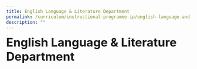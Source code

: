 ```yaml
---
title: English Language & Literature Department
permalink: /curriculum/instructional-programme-ip/english-language-and-literature-department/
description: ""
---
```



**<font size=6>English Language & Literature Department</font>**